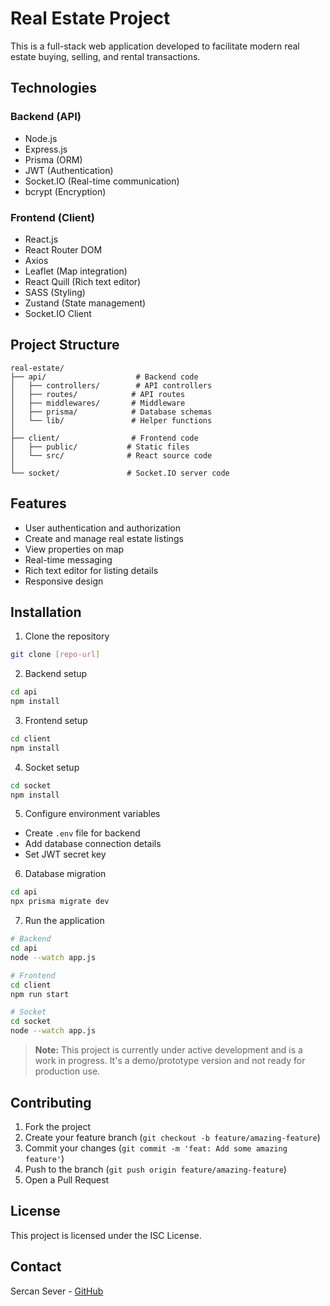 # Real Estate Project

This is a full-stack web application developed to facilitate modern real estate buying, selling, and rental transactions.

## Technologies

### Backend (API)
- Node.js
- Express.js
- Prisma (ORM)
- JWT (Authentication)
- Socket.IO (Real-time communication)
- bcrypt (Encryption)

### Frontend (Client)
- React.js
- React Router DOM
- Axios
- Leaflet (Map integration)
- React Quill (Rich text editor)
- SASS (Styling)
- Zustand (State management)
- Socket.IO Client

## Project Structure

```
real-estate/
├── api/                    # Backend code
│   ├── controllers/        # API controllers
│   ├── routes/            # API routes
│   ├── middlewares/       # Middleware
│   ├── prisma/            # Database schemas
│   └── lib/               # Helper functions
│
├── client/                # Frontend code
│   ├── public/           # Static files
│   └── src/              # React source code
│
└── socket/               # Socket.IO server code
```

## Features

- User authentication and authorization
- Create and manage real estate listings
- View properties on map
- Real-time messaging
- Rich text editor for listing details
- Responsive design

## Installation

1. Clone the repository
```bash
git clone [repo-url]
```

2. Backend setup
```bash
cd api
npm install
```

3. Frontend setup
```bash
cd client
npm install
```

4. Socket setup
```bash
cd socket
npm install
```

5. Configure environment variables
- Create `.env` file for backend
- Add database connection details
- Set JWT secret key

6. Database migration
```bash
cd api
npx prisma migrate dev
```

7. Run the application
```bash
# Backend
cd api
node --watch app.js

# Frontend
cd client
npm run start

# Socket
cd socket
node --watch app.js
```

> **Note:** This project is currently under active development and is a work in progress. It's a demo/prototype version and not ready for production use.


## Contributing

1. Fork the project
2. Create your feature branch (`git checkout -b feature/amazing-feature`)
3. Commit your changes (`git commit -m 'feat: Add some amazing feature'`)
4. Push to the branch (`git push origin feature/amazing-feature`)
5. Open a Pull Request

## License

This project is licensed under the ISC License.

## Contact

Sercan Sever - [GitHub](https://github.com/sercansever) 